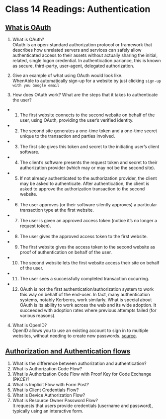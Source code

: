# Class 14 Readings: Authentication

## [What is OAuth](https://www.csoonline.com/article/3216404/what-is-oauth-how-the-open-authorization-framework-works.html)

1. What is OAuth?
<br> OAuth is an open-standard authorization protocol or framework that describes how unrelated servers and services can safely allow authenticated access to their assets without actually sharing the initial, related, single logon credential. In authentication parlance, this is known as secure, third-party, user-agent, delegated authorization.

2. Give an example of what using OAuth would look like.
<br> WhenAble to automatically sign-up for a website by just clicking `sign-up with you Google email`

3. How does OAuth work? What are the steps that it takes to authenticate the user?

- 1. The first website connects to the second website on behalf of the user, using OAuth, providing the user’s verified identity.
- 2. The second site generates a one-time token and a one-time secret unique to the transaction and parties involved.
- 3. The first site gives this token and secret to the initiating user’s client software.
- 4. The client’s software presents the request token and secret to their authorization provider (which may or may not be the second site).
- 5. If not already authenticated to the authorization provider, the client may be asked to authenticate. After authentication, the client is asked to approve the authorization transaction to the second website.
- 6. The user approves (or their software silently approves) a particular transaction type at the first website.
- 7. The user is given an approved access token (notice it’s no longer a request token).
- 8. The user gives the approved access token to the first website.
- 9. The first website gives the access token to the second website as proof of authentication on behalf of the user.
- 10. The second website lets the first website access their site on behalf of the user.
- 11. The user sees a successfully completed transaction occurring.
- 12. OAuth is not the first authentication/authorization system to work this way on behalf of the end-user. In fact, many authentication systems, notably Kerberos, work similarly. What is special about OAuth is its ability to work across the web and its wide adoption. It succeeded with adoption rates where previous attempts failed (for various reasons).

4. What is OpenID?
<br> OpenID allows you to use an existing account to sign in to multiple websites, without needing to create new passwords. [source](https://openid.net/what-is-openid/).

## [Authorization and Authentication flows](https://auth0.com/docs/get-started/authentication-and-authorization-flow)

1. What is the difference between authorization and authentication?
2. What is Authorization Code Flow?
3. What is Authorization Code Flow with Proof Key for Code Exchange (PKCE)?
4. What is Implicit Flow with Form Post?
5. What is Client Credentials Flow?
6. What is Device Authorization Flow?
7. What is Resource Owner Password Flow?
<br> It requests that users provide credentials (username and password), typically using an interactive form.
